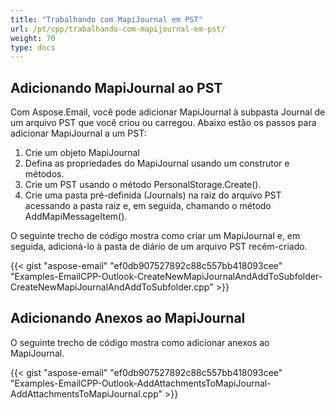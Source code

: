 ```yaml
---
title: "Trabalhando com MapiJournal em PST"
url: /pt/cpp/trabalhando-com-mapijournal-em-pst/
weight: 70
type: docs
---
```

  
## **Adicionando MapiJournal ao PST**  
Com Aspose.Email, você pode adicionar MapiJournal à subpasta Journal de um arquivo PST que você criou ou carregou. Abaixo estão os passos para adicionar MapiJournal a um PST:  
  
1. Crie um objeto MapiJournal  
1. Defina as propriedades do MapiJournal usando um construtor e métodos.  
1. Crie um PST usando o método PersonalStorage.Create().  
1. Crie uma pasta pré-definida (Journals) na raiz do arquivo PST acessando a pasta raiz e, em seguida, chamando o método AddMapiMessageItem().  
  
O seguinte trecho de código mostra como criar um MapiJournal e, em seguida, adicioná-lo à pasta de diário de um arquivo PST recém-criado.  
  
  
{{< gist "aspose-email" "ef0db907527892c88c557bb418093cee" "Examples-EmailCPP-Outlook-CreateNewMapiJournalAndAddToSubfolder-CreateNewMapiJournalAndAddToSubfolder.cpp" >}}  
## **Adicionando Anexos ao MapiJournal**  
O seguinte trecho de código mostra como adicionar anexos ao MapiJournal.  
  
  
{{< gist "aspose-email" "ef0db907527892c88c557bb418093cee" "Examples-EmailCPP-Outlook-AddAttachmentsToMapiJournal-AddAttachmentsToMapiJournal.cpp" >}}  